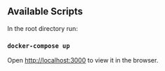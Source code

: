 ## Available Scripts

In the root directory run:

### `docker-compose up`

Open [http://localhost:3000](http://localhost:3000) to view it in the browser.
